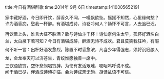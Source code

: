 title:今日有酒堪醉歌
time:2014年 9月 6日
timestamp:1410005652191

家中藏好酒，今日即开饮，醇香久不闻，一嘬飘欲坠。摇摇不知然，心里缘何愁？许为酒香痴，愁我一杯醉。有酒堪成诗，诗卷吟何人？畅怀不可言，人去追已迟。<div>再饮晕上头，谁言大征不胜酒？敢与诗仙斗千杯！诗仙奈何生太早，孤怀好酒名白兰，太白泉下若可知？<span style="line-height: 28px;"   >今日有酒堪成醉，醉酒无诗不成欢。君且莫笑我狂吟，有暇何不听一言：出杯好酒发愈烈，陈置不时香愈浓，凡当少年得强志，须将沉寂酿人龙，金龙奉天可以济苍生，青蛟惟愿独善一席中。</span></div><div>三饮语欲穷，空怀悲悯唱穷辞，为怜有友活艰难，哽咽呜呼说不成。</div><div>闻干酒已尽，伴酒成诗诗亦临，会为诗成羞无韵，胡诌乱语不可信。</div>